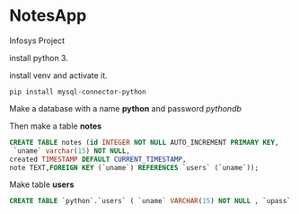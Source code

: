 # NotesApp
Infosys Project

install python 3.

install venv and activate it.

`pip install mysql-connector-python`

Make a database with a name **python** and password *pythondb*

Then make a table **notes**

```sql
CREATE TABLE notes (id INTEGER NOT NULL AUTO_INCREMENT PRIMARY KEY,
 `uname` varchar(15) NOT NULL,
created TIMESTAMP DEFAULT CURRENT_TIMESTAMP,
note TEXT,FOREIGN KEY (`uname`) REFERENCES `users` (`uname`));
```
Make table **users**

```sql
CREATE TABLE `python`.`users` ( `uname` VARCHAR(15) NOT NULL , `upass` VARCHAR(15) NOT NULL , PRIMARY KEY (`uname`));
```
